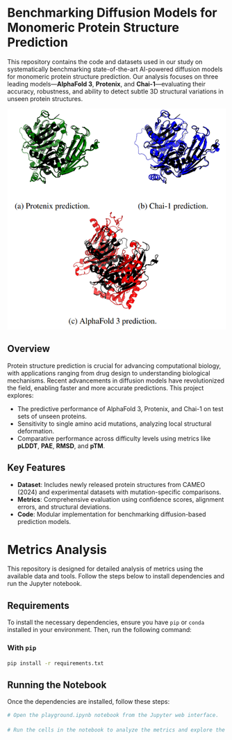 # Benchmarking Diffusion Models for Monomeric Protein Structure Prediction

This repository contains the code and datasets used in our study on systematically benchmarking state-of-the-art AI-powered diffusion models for monomeric protein structure prediction. Our analysis focuses on three leading models—**AlphaFold 3**, **Protenix**, and **Chai-1**—evaluating their accuracy, robustness, and ability to detect subtle 3D structural variations in unseen protein structures.

![Overview of the project](images/image1.png)

## Overview

Protein structure prediction is crucial for advancing computational biology, with applications ranging from drug design to understanding biological mechanisms. Recent advancements in diffusion models have revolutionized the field, enabling faster and more accurate predictions. This project explores:

- The predictive performance of AlphaFold 3, Protenix, and Chai-1 on test sets of unseen proteins.
- Sensitivity to single amino acid mutations, analyzing local structural deformation.
- Comparative performance across difficulty levels using metrics like **pLDDT**, **PAE**, **RMSD**, and **pTM**.

## Key Features

- **Dataset**: Includes newly released protein structures from CAMEO (2024) and experimental datasets with mutation-specific comparisons.
- **Metrics**: Comprehensive evaluation using confidence scores, alignment errors, and structural deviations.
- **Code**: Modular implementation for benchmarking diffusion-based prediction models.

# Metrics Analysis

This repository is designed for detailed analysis of metrics using the available data and tools. Follow the steps below to install dependencies and run the Jupyter notebook.

## Requirements

To install the necessary dependencies, ensure you have `pip` or `conda` installed in your environment. Then, run the following command:

### With `pip`

```bash
pip install -r requirements.txt
```

## Running the Notebook

Once the dependencies are installed, follow these steps:

```bash
# Open the playground.ipynb notebook from the Jupyter web interface.

# Run the cells in the notebook to analyze the metrics and explore the results.

